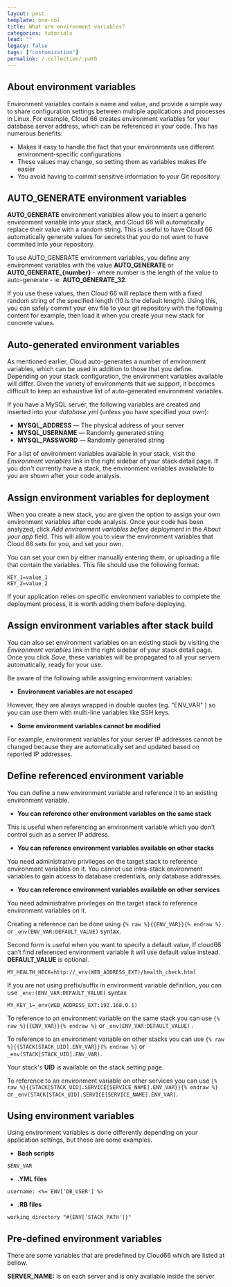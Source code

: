 ```yaml
---
layout: post
template: one-col
title: What are environment variables?
categories: tutorials
lead: ""
legacy: false
tags: ["customization"]
permalink: /:collection/:path
---
```



## About environment variables

Environment variables contain a name and value, and provide a simple way to share configuration settings between multiple applications and processes in Linux. For example, Cloud 66 creates environment variables for your database server address, which can be referenced in your code. This has numerous benefits:

- Makes it easy to handle the fact that your environments use different environment-specific configurations
- These values may change, so setting them as variables makes life easier
- You avoid having to commit sensitive information to your Git repository

## AUTO_GENERATE environment variables

**AUTO_GENERATE** environment variables allow you to insert a generic environment variable into your stack, and Cloud 66 will automatically replace their value with a random string. This is useful to have Cloud 66 automatically generate values for secrets that you do not want to have commited into your repository.

To use AUTO_GENERATE environment variables, you define any environment variables with the value **AUTO_GENERATE** or **AUTO_GENERATE_{number}** - where number is the length of the value to auto-generate - ie. **AUTO_GENERATE_32**.

If you use these values, then Cloud 66 will replace them with a fixed random string of the specified length (10 is the default length). Using this, you can safely commit your env file to your git repository with the following content for example, then load it when you create your new stack for concrete values.

## Auto-generated environment variables

As mentioned earlier, Cloud auto-generates a number of environment variables, which can be used in addition to those that you define. Depending on your stack configuration, the environment variables available will differ. Given the variety of environments that we support, it becomes difficult to keep an exhaustive list of auto-generated environment variables. 

If you have a MySQL server, the following variables are created and inserted into your _database.yml_ (unless you have specified your own):

- **MYSQL_ADDRESS** &mdash; The physical address of your server
- **MYSQL_USERNAME** &mdash; Randomly generated string
- **MYSQL_PASSWORD** &mdash; Randomly generated string

For a list of environment variables available in your stack, visit the _Environment variables_ link in the right sidebar of your stack detail page. If you don't currently have a stack, the environment variables avaialable to you are shown after your code analysis.


## Assign environment variables for deployment

When you create a new stack, you are given the option to assign your own environment variables after code analysis. Once your code has been analyzed, click _Add environment variables before deployment_ in the _About your app_ field. This will allow you to view the environment variables that Cloud 66 sets for you, and set your own.

You can set your own by either manually entering them, or uploading a file that contain the variables. This file should use the following format:

```
KEY_1=value_1
KEY_2=value_2
```

If your application relies on specific environment variables to complete the deployment process, it is worth adding them before deploying. 


## Assign environment variables after stack build

You can also set environment variables on an existing stack by visiting the _Environment variables_ link in the right sidebar of your stack detail page. Once you click _Save_, these variables will be propagated to all your servers automatically, ready for your use.

Be aware of the following while assigning environment variables:

- **Environment variables are not escaped**  

However, they are always wrapped in double quotes (eg. 
"ENV_VAR"
) so you can use them with multi-line variables like SSH keys.
- **Some environment variables cannot be modified**  

For example, environment variables for your server IP addresses cannot be changed because they are automatically set and updated based on reported IP addresses.


## Define referenced environment variable

You can define a new environment variable and reference it to an existing environment variable.

- **You can reference other environment variables on the same stack**  

This is useful when referencing an environment variable which you don't control such as a server IP address.
- **You can reference environment variables available on other stacks**  

You need administrative privileges on the target stack to reference environment variables on it. You cannot use intra-stack environment variables to gain access to database credentials, only database addresses.
- **You can reference environment variables available on other services**  

You need administrative privileges on the target stack to reference environment variables on it.

Creating a reference can be done using  ``{% raw %}{{ENV_VAR}}{% endraw %}``  or `_env(ENV_VAR:DEFAULT_VALUE)`  syntax. 

Second form is useful when you want to specify a default value, If cloud66 can’t find referenced environment variable it will use default value instead. **DEFAULT_VALUE** is optional. 

```
MY_HEALTH_HECK=http://_env(WEB_ADDRESS_EXT)/health_check.html
```
If you are not using prefix/suffix in environment variable definition, you can use 
`_env:(ENV_VAR:DEFAULT_VALUE)` 
 syntax

```
MY_KEY_1=_env(WEB_ADDRESS_EXT:192.168.0.1)
```
	
To reference to an environment variable on the same stack you can use `{% raw %}{{ENV_VAR}}{% endraw %}` or `_env(ENV_VAR:DEFAULT_VALUE)` . 

To reference to an environment variable on other stacks you can use `{% raw %}{{STACK[STACK_UID].ENV_VAR}}{% endraw %}` or `_env(STACK[STACK_UID].ENV_VAR)`. 

Your stack's  **UID** is available on the stack setting page. 

To reference to an environment variable on other services you can use `{% raw %}{{STACK[STACK_UID].SERVICE[SERVICE_NAME].ENV_VAR}}{% endraw %}`  or `_env(STACK[STACK_UID].SERVICE[SERVICE_NAME].ENV_VAR)`.



## Using environment variables

Using environment variables is done differently depending on your application settings, but these are some examples.

- **Bash scripts**

```
$ENV_VAR
```

- **.YML files**  

```
username: <%= ENV['DB_USER'] %>
```

- **.RB files**  

```
working_directory "#{ENV['STACK_PATH']}"
```


## Pre-defined environment variables

There are some variables that are predefined by Cloud66 which are listed at bellow.

**SERVER_NAME:** Is on each server and is only available inside the server
